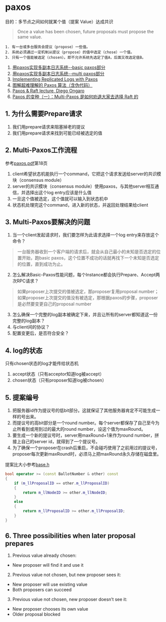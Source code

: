 # paxos
目的：多节点之间如何就某个值（提案 Value）达成共识

> Once a value has been chosen, future proposals must propose the same value.

```
1. 有一台或多台服务会提议（propose）一些值。
2. 系统必须通过一定机制从提议（propose）的值中选定（chose）一个值。
3. 只有一个值能被选定（chosen）。即不允许系统先选定了值A，后面又改选定值B。
``` 

1. [用paxos实现多副本日志系统--basic paxos部分](https://cloud.tencent.com/developer/article/1147420)
2. [用paxos实现多副本日志系统--multi paxos部分](https://cloud.tencent.com/developer/article/1158799)
3. [Implementing Replicated Logs with Paxos](https://ongardie.net/static/raft/userstudy/paxos.pdf)
4. [图解超难理解的 Paxos 算法（含伪代码）](https://xie.infoq.cn/article/e53cbcd0e723e3a6ce4be3b8c)
5. [Paxos & Raft lecture, Diego Ongaro](https://www.bilibili.com/video/BV1WW411a77S?from=search&seid=9258539723484618240&spm_id_from=333.337.0.0)
6. [Paxos 的变种（一）：Multi-Paxos 是如何劝退大家去选择 Raft 的](https://xie.infoq.cn/article/92f6b1a031594da8164645459)

## 1. 为什么需要Prepare请求
 1. 我们用prepare请求来阻塞掉老的提议
 2. 我们用prepare请求来找到可能已经被选定的值

## 2. Multi-Paxos工作流程
参考[paxos.pdf](https://ongardie.net/static/raft/userstudy/paxos.pdf)第18页
 1. client希望状态机能执行一个command，它把这个请求发送给server的共识模块（consensus module）
 2. server的共识模块（consensus module）使用paxos，与其他server相互通信，并选择出这个log entry应该是什么值
 3. 一旦这个值被选定，这个值就可以输入到状态机中
 4. 状态机处理完这个command，进入新的状态，并返回处理结果给client

## 3. Multi-Paxos要解决的问题
 1. 当一个client发起请求时，我们要怎样为此请求选择一个log entry来存放这个命令？
 > 一台服务器收到一个客户端的请求后，就会从自己最小的未知是否选定的位置开始，跑basic paxos，这个位置不成功的话就再找下一个未知是否选定的位置，直到成功为止。
 2. 怎么解决Basic-Paxos性能问题，每个Instance都会执行Prepare、Accept两次RPC请求？
 > 如果proposer上次提交的值被选定，那proposer复用proposal number；如果proposer上次提交的值没有被选定，那根据paxos的步骤，proposer是必然要变更自己的proposal number
 3. 怎么确保一个完整的log副本被确定下来，并且让所有的server都知道这一份完整的log副本？
 4. 与client间的协议？
 5. 配置变更后，是否符合安全？

## 4. log的状态
只有chosen状态的log才能传给状态机
 1. accept状态（只有acceptor知道log被accept）
 2. chosen状态（只有proposer知道log被chosen）

## 5. 提案编号
1. 把服务器id作为提议号的低bit部分。这就保证了其他服务器肯定不可能生成一样的号出来。
2. 而提议号的高bit部分是一个round number。每个server都保存了自己至今为止所看到或用到过的最大的round number，设这个值为maxRound。
3. 要生成一个新的提议号时，server用maxRound+1来作为round number，拼接上自己的server id，就得到了一个提议号。
4. 为了确保一个proposer在crash后重启，不会碰巧使用了之前用过的提议号，proposer每次更新maxRound时，必须马上把maxRound永久存储在磁盘里。

提案比大小参考[base.h](https://github.com/Tencent/phxpaxos/blob/master/src/algorithm/base.h#L47)
```c++
bool operator >= (const BallotNumber & other) const
{
    if (m_llProposalID == other.m_llProposalID)
    {
        return m_llNodeID >= other.m_llNodeID;
    }
    else
    {
        return m_llProposalID >= other.m_llProposalID;
    }
}
```

## 6. Three possibilities when later proposal prepares
1. Previous value already chosen:
 - New proposer will find it and use it
2. Previous value not chosen, but new proposer sees it:
 - New proposer will use existing value
 - Both proposers can succeed
3. Previous value not chosen, new proposer doesn’t see it:
 - New proposer chooses its own value
 - Older proposal blocked
